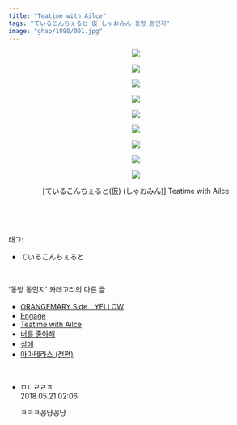 ```yaml
---
title: "Teatime with Ailce"
tags: "ているこんちぇると 仮 しゃおみん 동방_동인지"
image: "ghap/1890/001.jpg"
---
```

<div class="article">
<p style="text-align: center; clear: none; float: none;"><img src="{{ site.nasurl }}/ghap/1890/001.jpg"/></p>
<p style="text-align: center; clear: none; float: none;"><img src="{{ site.nasurl }}/ghap/1890/002.jpg"/></p>
<p style="text-align: center; clear: none; float: none;"><img src="{{ site.nasurl }}/ghap/1890/003.jpg"/></p>
<p style="text-align: center; clear: none; float: none;"><img src="{{ site.nasurl }}/ghap/1890/004.jpg"/></p>
<p style="text-align: center; clear: none; float: none;"><img src="{{ site.nasurl }}/ghap/1890/005.jpg"/></p>
<p style="text-align: center; clear: none; float: none;"><img src="{{ site.nasurl }}/ghap/1890/006.jpg"/></p>
<p style="text-align: center; clear: none; float: none;"><img src="{{ site.nasurl }}/ghap/1890/007.jpg"/></p>
<p style="text-align: center; clear: none; float: none;"><img src="{{ site.nasurl }}/ghap/1890/008.jpg"/></p>
<p style="text-align: center; clear: none; float: none;"><img src="{{ site.nasurl }}/ghap/1890/009.jpg"/></p>
<p style="text-align: center; clear: none; float: none;">[ているこんちぇると(仮) (しゃおみん)] Teatime with Ailce</p>
<p><br/></p>
</div><br/>
<div class="tagTrail">
<p>태그: </p>
<ul>
<li>ているこんちぇると</li>
</ul>
</div><br/>
<div class="another">
<p>'동방 동인지' 카테고리의 다른 글</p>
<ul>
<li><a href="/2016-08-28-ghap_1892">ORANGEMARY Side：YELLOW</a></li>
<li><a href="/2016-08-28-ghap_1891">Engage</a></li>
<li><a href="/2016-08-28-ghap_1890">Teatime with Ailce</a></li>
<li><a href="/2016-08-28-ghap_1889">너를 좋아해</a></li>
<li><a href="/2016-08-28-ghap_1888">심애</a></li>
<li><a href="/2016-08-28-ghap_1887">아마테라스 (전편)</a></li>
</ul>
</div><br/>
<div class="cb_module cb_fluid">
<div class="cb_wrt cb_profile">
<div class="comment">
<ul>
<li class="cb_thumb_off" id="comment15259266">
<div class="cb_comment_area">
<div class="cb_info_area">
<div class="cb_section">
<span class="cb_nick_name">ㅁㄴㄹㄹㅎ</span>
</div>
<div class="cb_section">
<span class="cb_date">2018.05.21 02:06 </span>
</div>
</div>
<div class="cb_dsc_comment">
<p class="cb_dsc">
											ㅋㅋㅋ꽁냥꽁냥
										</p>
</div>
</div></li>
</ul>
</div>
</div><!-- commentList close -->
</div><br/>
